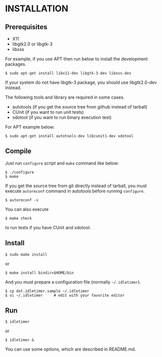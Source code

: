 INSTALLATION
============

## Prerequisites

 - X11
 - libgtk2.0 or libgtk-3
 - libxss

For example, if you use APT then run below to install the development packages.

    $ sudo apt-get install libx11-dev libgtk-3-dev libxss-dev

If your system do not have libgtk-3 package, you should use libgtk2.0-dev
instead.

The following tools and library are required in some cases.

 - autotools (if you get the source tree from github instead of tarball)
 - CUnit (if you want to run unit tests)
 - xdotool (if you want to run binary execution test)

For APT example below:

    $ sudo apt-get install autotools-dev libcunit1-dev xdotool


## Compile

Just run `configure` script and `make` command like below:

    $ ./configure
    $ make

If you get the source tree from git directly instead of tarball,
you must execute `autoreconf` command in autotools before running `configure`.

    $ autoreconf -v

You can also execute

    $ make check

to run tests if you have CUnit and xdotool.

## Install

    $ sudo make install

or

    $ make install bindir=$HOME/bin

And you must prepare a configuration file (normally `~/.idletimer`).

    $ cp dot.idletimer.sample ~/.idletimer
    $ vi ~/.idletimer     # edit with your favorite editor

## Run

    $ idletimer

or

    $ idletimer &

You can use some options, which are described in README.md.
